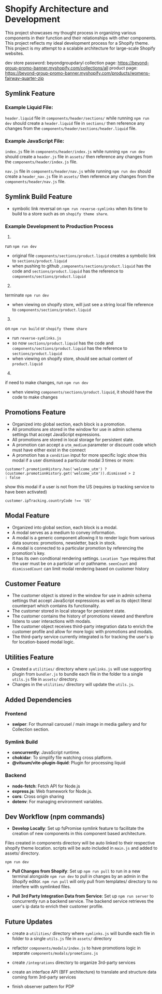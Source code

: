
# Shopify Architecture and Development

This project showcases my thought process in organizing various components in their function and their relationships with other components. This project reflects my ideal development process for a Shopify theme. This project is my attempt to a scalable architecture for large-scale Shopify websites.

dev store password: beyondgroupdaryl
collection page: https://beyond-group-promo-banner.myshopify.com/collections/all
product page: https://beyond-group-promo-banner.myshopify.com/products/womens-fairway-quarter-zip

## Symlink Feature

### Example Liquid File:
`header.liquid` file in `components/header/sections/` while running `npm run dev`
should create a `header.liquid` file in `sections/` then reference any changes from the `components/header/sections/header.liquid` file.

### Example JavaScript File:
`index.js` file in `components/header/index.js` while running `npm run dev`
should create a `header.js` file in `assets/` then reference any changes from the `components/header/index.js` file.

`nav.js` file in `components/header/nav.js` while running `npm run dev`
should create a `header_nav.js` file in `assets/` then reference any changes from the `components/header/nav.js` file.

## Symlink Build Feature
- symbolic link reversal on `npm run reverse-symlinks` when its time to build to a store such as on `shopify theme share`.

### Example Development to Production Process
1.
run `npm run dev`
- original file `components/sections/product.liquid` creates a symbolic link to `sections/product.liquid`
- when pushing to github ,`components/sections/product.liquid` has the code and `sections/product.liquid` has the reference to `components/sections/product.liquid`

2.
terminate `npm run dev`
- when viewing on shopify store, will just see a string local file reference to `components/sections/product.liquid`

3.
on `npm run build` or `shopify theme share`
- run `reverse-symlinks.js`
- so now `sections/product.liquid` has the code and `components/sections/product.liquid` has the reference to `sections/product.liquid`
- when viewing on shopify store, should see actual content of `product.liquid`

4.
if need to make changes, run `npm run dev`
- when viewing `components/sections/product.liquid`, it should have the code to make changes

## Promotions Feature
- Organized into global section, each block is a promotion.
- All promotions are stored in the window for use in admin schema settings that accept JavaScript expressions.
- All promotions are stored in local storage for persistent state.
- A promotion can accept a `utm_medium` parameter or discount code which must have either exist in the connect
- A promotion has a `condition` input for more specific logic
show this modal if a user dismissed a particular modal 3 times or more:
```
customer?.promotionHistory.has('welcome_utm') ?
(customer.promotionHistory.get('welcome_utm')).dismissed > 2
: false
```
show this modal if a user is not from the US (requires ip tracking service to have been activated)
```
customer.ipTracking.countryCode !== 'US'
```

## Modal Feature
- Organized into global section, each block is a modal.
- A modal serves as a medium to convey information.
- A modal is a generic component allowing it to render logic from various data sources: promotions, newsletter, back in stock.
- A modal is connected to a particular promotion by referencing the promotion's key.
- It has its own condtional rendering settings. `Location Type` requires that the user must be on a  particlar url or pathname. `seenCount` and `dismissedCount` can limit modal rendering based on customer history

## Customer Feature
- The customer object is stored in the window for use in admin schema settings that accept JavaScript expressions as well as its object literal counterpart which contains its functionality.
- The customer stored in local storage for persistent state.
- The customer contains the history of promotions viewed and therefore listens to user interactions with modals.
- The customer object receives third-party integration data to enrich the customer profile and allow for more logic with promotions and modals.
- The third-party service currently integrated is for tracking the user's ip for location-based modal logic.

## Utilities Feature
- Created a `utilities/` directory where `symlinks.js` will use supporting plugin from `bundler.js` to bundle each file in the folder to a single `utils.js` file in `assets/` directory.
- Changes in the `utilities/` directory will update the `utils.js`.

## Added Dependencies

### Frontend
- **swiper**: For thumnail carousel / main image in media gallery and for Collection section.

### Symlink Build
- **concurrently**: JavaScript runtime.
- **chokidar**: To simplify file watching cross platform.
- **@vituum/vite-plugin-liquid**: Plugin for processing liquid

### Backend
- **node-fetch**: Fetch API for Node.js
- **express.js**: Web framework for Node.js.
- **cors**: Cross origin sharing
- **dotenv**: For managing environment variables.

## Dev Workflow (npm commands)

- **Develop Locally**:
Set up  fsPromise symlink feature to facilitate the creation of new components in this component based architecture. 

Files created in components directory will be auto linked to their respective shopify theme location. scripts will be auto included in `main.js` and added to assets/ directory.
```
npm run dev
```

- **Pull Changes from Shopify**:
Set up `npm run pull` to run in a new terminal alongside `npm run dev` to pull in changes by an admin in the Shopify editor. `npm run pull` will only pull from templates/ directory to no interfere with symlinked files.

- **Pull 3rd Party Integration Data from Service**:
Set up `npm run server` to concurrently run a backend service. The backend service retrieves the user's ip data to enrich their customer profile.

## Future Updates

* create a `utilities/` directory where `symlinks.js` will bundle each file in folder to a single `utils.js` file in `assets/` directory

* refactor `components/modals/index.js` to have promotions logic in separate `components/modals/promotions.js`

* create `/integrations` directory to organize 3rd-party services

* create an interface API (BFF architecture) to translate and structure data coming form 3rd-party services

* finish observer pattern for PDP